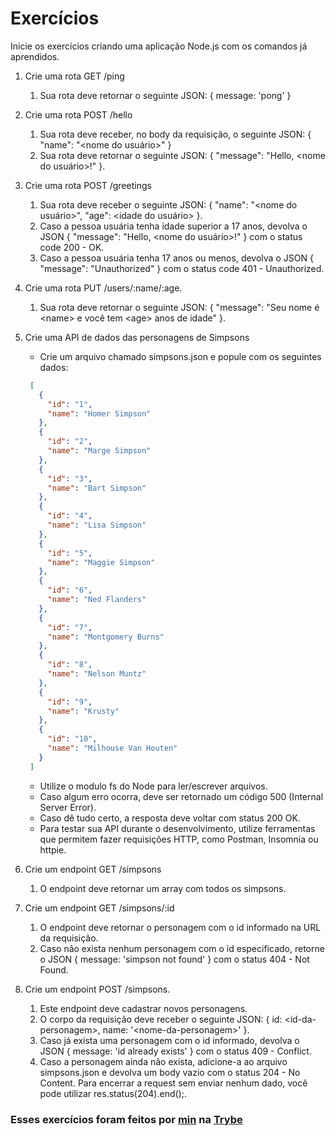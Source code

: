 # Exercícios

Inicie os exercícios criando uma aplicação Node.js com os comandos já aprendidos.

1. Crie uma rota GET /ping
   1. Sua rota deve retornar o seguinte JSON: { message: 'pong' }

2. Crie uma rota POST /hello
   1. Sua rota deve receber, no body da requisição, o seguinte JSON: { "name": "\<nome do usuário>" }
   2. Sua rota deve retornar o seguinte JSON: { "message": "Hello, \<nome do usuário>!" }.

3. Crie uma rota POST /greetings
   1. Sua rota deve receber o seguinte JSON: { "name": "\<nome do usuário>", "age": \<idade do usuário> }.
   2. Caso a pessoa usuária tenha idade superior a 17 anos, devolva o JSON { "message": "Hello, \<nome do usuário>!" } com o status code 200 - OK.
   3. Caso a pessoa usuária tenha 17 anos ou menos, devolva o JSON { "message": "Unauthorized" } com o status code 401 - Unauthorized.

4. Crie uma rota PUT /users/:name/:age.
   1. Sua rota deve retornar o seguinte JSON: { "message": "Seu nome é \<name> e você tem \<age> anos de idade" }.

5. Crie uma API de dados das personagens de Simpsons
   * Crie um arquivo chamado simpsons.json e popule com os seguintes dados:
   ```json
    [
      {
        "id": "1",
        "name": "Homer Simpson"
      },
      {
        "id": "2",
        "name": "Marge Simpson"
      },
      {
        "id": "3",
        "name": "Bart Simpson"
      },
      {
        "id": "4",
        "name": "Lisa Simpson"
      },
      {
        "id": "5",
        "name": "Maggie Simpson"
      },
      {
        "id": "6",
        "name": "Ned Flanders"
      },
      {
        "id": "7",
        "name": "Montgomery Burns"
      },
      {
        "id": "8",
        "name": "Nelson Muntz"
      },
      {
        "id": "9",
        "name": "Krusty"
      },
      {
        "id": "10",
        "name": "Milhouse Van Houten"
      }
    ]
   ```
   * Utilize o modulo fs do Node para ler/escrever arquivos.
   * Caso algum erro ocorra, deve ser retornado um código 500 (Internal Server Error).
   * Caso dê tudo certo, a resposta deve voltar com status 200 OK.
   * Para testar sua API durante o desenvolvimento, utilize ferramentas que permitem fazer requisições HTTP, como Postman, Insomnia ou httpie.

6. Crie um endpoint GET /simpsons
   1. O endpoint deve retornar um array com todos os simpsons.

7. Crie um endpoint GET /simpsons/:id
   1. O endpoint deve retornar o personagem com o id informado na URL da requisição.
   2. Caso não exista nenhum personagem com o id especificado, retorne o JSON { message: 'simpson not found' } com o status 404 - Not Found.

8. Crie um endpoint POST /simpsons.
   1. Este endpoint deve cadastrar novos personagens.
   2. O corpo da requisição deve receber o seguinte JSON: { id: \<id-da-personagem>, name: '\<nome-da-personagem>' }.
   3. Caso já exista uma personagem com o id informado, devolva o JSON { message: 'id already exists' } com o status 409 - Conflict.
   4. Caso a personagem ainda não exista, adicione-a ao arquivo simpsons.json e devolva um body vazio com o status 204 - No Content. Para encerrar a request sem enviar nenhum dado, você pode utilizar res.status(204).end();.

### Esses exercícios foram feitos por [min](https://www.linkedin.com/in/jonathanrei5/) na [Trybe](https://www.betrybe.com/)
